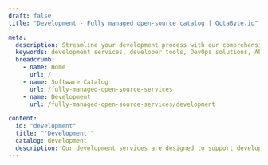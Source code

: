 ```yaml
---
draft: false
title: "Development - Fully managed open-source catalog | OctaByte.io"

meta:
  description: Streamline your development process with our comprehensive tools, libraries, and resources for building and deploying applications, from DevOps to API gateways.
  keywords: development services, developer tools, DevOps solutions, API gateways, application deployment, development resources, software development, build tools, deployment tools, developer libraries, efficient application building
  breadcrumb:
    - name: Home
      url: /
    - name: Software Catalog
      url: /fully-managed-open-source-services
    - name: Development
      url: /fully-managed-open-source-services/development

content:
  id: "development"
  title: "'Development'"
  catalog: development
  description: Our development services are designed to support developers in every stage of the application lifecycle. We offer a wide range of tools, libraries, and resources that streamline the development process, from DevOps solutions to API gateways. Whether you're building, testing, or deploying applications, we provide the essential infrastructure to ensure efficiency and scalability. Our comprehensive approach helps developers reduce time-to-market while enhancing the quality and reliability of their applications.
---
```

